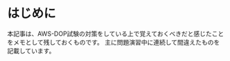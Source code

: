 <!--
title:   【対策メモ】AWS認定DevOpsエンジニア-プロフェッショナル試験対策メモ
tags:    AWS,AWS認定試験,資格
id:      5d614fb73caf486dba2f
private: true
-->

#  はじめに
本記事は、AWS-DOP試験の対策をしている上で覚えておくべきだと感じたことをメモとして残しておくものです。
主に問題演習中に連続して間違えたものを記載しています。





